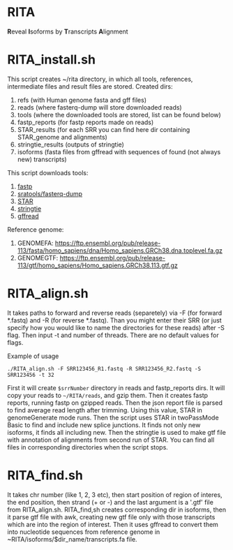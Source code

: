 # RITA

**R**eveal **I**soforms by **T**ranscripts **A**lignment

# RITA_install.sh
This script creates ~/rita directory, in which all tools, references, intermediate files and result files are stored. Created dirs:

1. refs (with Human genome fasta and gff files)
2. reads (where fasterq-dump will store downloaded reads)
3. tools (where the downloaded tools are stored, list can be found below)
4. fastp_reports (for fastp reports made on reads)
5. STAR_results (for each SRR you can find here dir containing STAR_genome and alignments)
6. stringtie_results (outputs of stringtie)
7. isoforms (fasta files from gffread with sequences of found (not always new) transcripts)

This script downloads tools:

1. [fastp](https://github.com/OpenGene/fastp)
2. [sratools/fasterq-dump](https://github.com/ncbi/sra-tools/wiki/HowTo:-fasterq-dump)
3. [STAR](https://github.com/alexdobin/STAR/tree/master)
4. [stringtie](https://github.com/gpertea/stringtie)
5. [gffread](https://github.com/gpertea/gffread)

Reference genome:

1. GENOMEFA: https://ftp.ensembl.org/pub/release-113/fasta/homo_sapiens/dna/Homo_sapiens.GRCh38.dna.toplevel.fa.gz
2. GENOMEGTF: https://ftp.ensembl.org/pub/release-113/gtf/homo_sapiens/Homo_sapiens.GRCh38.113.gtf.gz

# RITA_align.sh
It takes paths to forward and reverse reads (separetely) via -F (for forward *.fastq) and -R (for reverse *.fastq). Than you might enter their SRR (or just specify how you would like to name the directories for these reads) after -S flag. Then input -t and number of threads. There are no default values for flags. 

Example of usage
```
./RITA_align.sh -F SRR123456_R1.fastq -R SRR123456_R2.fastq -S SRR123456 -t 32
```
First it will create ```$srrNumber``` directory in reads and fastp_reports dirs. It will copy your reads to ```~/RITA/reads```, and gzip them. Then it creates fastp reports, running fastp on gzipped reads. Then the json report file is parsed to find average read length after trimming. Using this value, STAR in genomeGenerate mode runs. Then the script uses STAR in twoPassMode Basic to find and include new splice junctions. It finds not only new isoforms, it finds all including new. Then the stringtie is used to make gtf file with annotation of alignments from second run of STAR. You can find all files in corresponding directories when the script stops.  

# RITA_find.sh

It takes chr number (like 1, 2, 3 etc), then start position of region of interes, the end position, then strand (+ or -) and the last argument is a '.gtf' file from RITA_align.sh. RITA_find,sh creates corresponding dir in isoforms, then it parse gtf file with awk, creating new gtf file only with those transcripts which are into the region of interest. Then it uses gffread to convert them into nucleotide sequences from reference genome in ~RITA/isoforms/$dir_name/transcripts.fa file.
